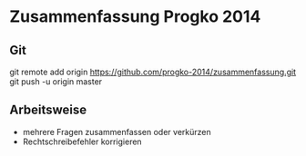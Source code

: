 Zusammenfassung Progko 2014
=============================

Git
----
git remote add origin https://github.com/progko-2014/zusammenfassung.git
git push -u origin master


Arbeitsweise
------------
- mehrere Fragen zusammenfassen oder verkürzen
- Rechtschreibefehler korrigieren
